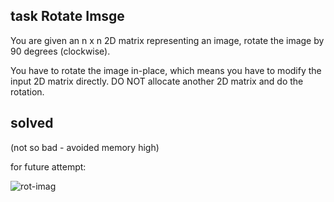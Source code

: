 ## task Rotate Imsge

You are given an n x n 2D matrix representing an image, rotate the image by 90 degrees (clockwise).

You have to rotate the image in-place, which means you have to modify the input 2D matrix directly. DO NOT allocate another 2D matrix and do the rotation.


## solved
(not so bad - avoided memory high)

for future attempt:

![rot-imag](https://user-images.githubusercontent.com/62597552/166428459-e254c4c3-5d0e-484a-9a8d-7ebe4db8da9f.png)

